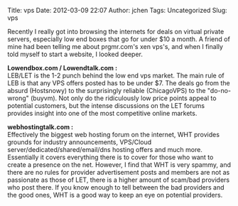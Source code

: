 Title: vps
Date: 2012-03-09 22:07
Author: jchen
Tags: Uncategorized
Slug: vps

Recently I really got into browsing the internets for deals on virtual
private servers, especially low end boxes that go for under \$10 a
month. A friend of mine had been telling me about prgmr.com's xen vps's,
and when I finally told myself to start a website, I looked deeper.

**Lowendbox.com / Lowendtalk.com :**  
LEB/LET is the 1-2 punch behind the low end vps market. The main rule
of LEB is that any VPS offers posted has to be under \$7. The deals go
from the absurd (Hostsnowy) to the surprisingly reliable (ChicagoVPS) to
the "do-no-wrong" (buyvm). Not only do the ridiculously low price points
appeal to potential customers, but the intense discussions on the LET
forums provides insight into one of the most competitive online markets.

**webhostingtalk.com :**  
Effectively the biggest web hosting forum on the internet, WHT provides
grounds for industry announcements, VPS/Cloud
server/dedicated/shared/email/dns hosting offers and much more.
Essentially it covers everything there is to cover for those who want to
create a presence on the net. However, I find that WHT is very spammy,
and there are no rules for provider advertisement posts and members are
not as passionate as those of LET, there is a higher amount of scam/bad
providers who post there. If you know enough to tell between the bad
providers and the good ones, WHT is a good way to keep an eye on
potential providers.
